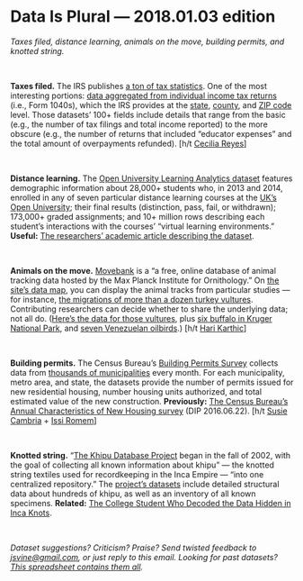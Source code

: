 Data Is Plural — 2018.01.03 edition
===================================

*Taxes filed, distance learning, animals on the move, building permits, and knotted string.*

&nbsp;

**Taxes filed.** The IRS publishes [a ton of tax statistics](https://www.irs.gov/statistics). One of the most interesting portions: [data aggregated from individual income tax returns](https://www.irs.gov/statistics/soi-tax-stats-individual-income-tax-return-form-1040-statistics) (i.e., Form 1040s), which the IRS provides at the [state](https://www.irs.gov/statistics/soi-tax-stats-historic-table-2), [county](https://www.irs.gov/statistics/soi-tax-stats-county-data), and [ZIP code](https://www.irs.gov/statistics/soi-tax-stats-individual-income-tax-statistics-zip-code-data-soi) level. Those datasets’ 100+ fields include details that range from the basic (e.g., the number of tax filings and total income reported) to the more obscure (e.g., the number of returns that included “educator expenses” and the total amount of overpayments refunded). [h/t [Cecilia Reyes](https://twitter.com/kcecireyes)]

&nbsp;

**Distance learning.** The [Open University Learning Analytics dataset](https://analyse.kmi.open.ac.uk/open_dataset) features demographic information about 28,000+ students who, in 2013 and 2014, enrolled in any of seven particular distance learning courses at the [UK’s Open University](http://www.open.ac.uk/); their final results (distinction, pass, fail, or withdrawn); 173,000+ graded assignments; and 10+ million rows describing each student’s interactions with the courses’ “virtual learning environments.” **Useful:** [The researchers’ academic article describing the dataset](https://www.nature.com/articles/sdata2017171).

&nbsp;

**Animals on the move.** [Movebank](https://www.movebank.org/) is a “a free, online database of animal tracking data hosted by the Max Planck Institute for Ornithology.” On [the site’s data map](https://www.movebank.org/panel_embedded_movebank_webapp), you can display the animal tracks from particular studies — for instance, [the migrations of more than a dozen turkey vultures](https://www.movebank.org/panel_embedded_movebank_webapp?gwt_fragment=page%253Dsearch_map_linked%252CindividualIds%253D17002752*%252B17002744*%252B17002737*%252B17002751*%252B17002732*%252B17002753*%252B17002743*%252B17002742*%252B17002748*%252B17002749*%252B17002739*%252B17002738*%252B17002740*%252B17002741*%252B17002745*%252B17002746*%252B17002747*%252B17002754*%252B17002750*%252Clat%253D10.423457393079747%252Clon%253D-86.25215000000173%252Cz%253D3). Contributing researchers can decide whether to share the underlying data; not all do. ([Here’s the data for those vultures](https://www.datarepository.movebank.org/handle/10255/move.363), plus [six buffalo in Kruger National Park](https://www.datarepository.movebank.org/handle/10255/move.609), and [seven Venezuelan oilbirds](https://www.datarepository.movebank.org/handle/10255/move.269).) [h/t [Hari Karthic](https://github.com/toddmotto/public-apis/commit/d601d012e401d229ed226a805f289a1a7aa97b96)]

&nbsp;

**Building permits.** The Census Bureau’s [Building Permits Survey](https://www.census.gov/construction/bps/definitions/) collects data from [thousands of municipalities](https://www.census.gov/construction/bps/how_the_data_are_collected/) every month. For each municipality, metro area, and state, the datasets provide the number of permits issued for new residential housing, number housing units authorized, and total estimated value of the new construction. **Previously:** [The Census Bureau’s Annual Characteristics of New Housing survey](https://tinyletter.com/data-is-plural/letters/data-is-plural-2016-06-22-edition) (DIP 2016.06.22). [h/t [Susie Cambria](https://twitter.com/susiecambria) + [Issi Romem](https://www.buildzoom.com/blog/paying-for-dirt-where-have-home-values-detached-from-construction-costs)]

&nbsp;

**Knotted string.** “[The Khipu Database Project](http://khipukamayuq.fas.harvard.edu/ProjectDescription.html) began in the fall of 2002, with the goal of collecting all known information about khipu” — the knotted string textiles used for recordkeeping in the Inca Empire — “into one centralized repository.” The [project’s datasets](http://khipukamayuq.fas.harvard.edu/DataTables.html) include detailed structural data about hundreds of khipu, as well as an inventory of all known specimens. **Related:** [The College Student Who Decoded the Data Hidden in Inca Knots](https://www.atlasobscura.com/articles/khipus-inca-empire-harvard-university-colonialism).

&nbsp;

*Dataset suggestions? Criticism? Praise? Send twisted feedback to <jsvine@gmail.com>, or just reply to this email. Looking for past datasets? [This spreadsheet contains them all](https://docs.google.com/spreadsheets/d/1wZhPLMCHKJvwOkP4juclhjFgqIY8fQFMemwKL2c64vk).*